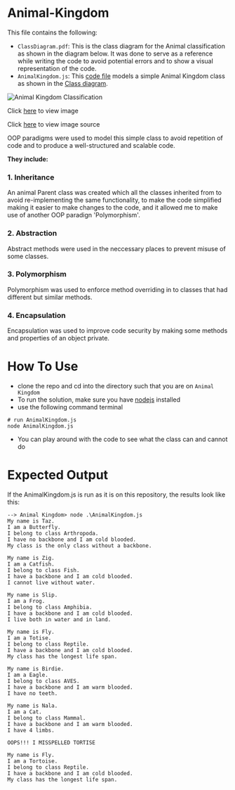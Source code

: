 # Animal-Kingdom

This file contains the following:
- `ClassDiagram.pdf`: This is the class diagram for the Animal classification as shown in the diagram below. It was done to serve as a reference while writing the code to avoid potential errors and to show a visual representation of the code.
- `AnimalKingdom.js`: This [code file](AnimalKingdom.js) models a simple Animal Kingdom class as shown in the [Class diagram](ClassDiagram.pdf).

![Animal Kingdom Classification](https://cdn1.byjus.com/wp-content/uploads/2019/04/Animal-Kingdom-Classification-of-Animal-Kingdom.png)

Click [here](https://cdn1.byjus.com/wp-content/uploads/2019/04/Animal-Kingdom-Classification-of-Animal-Kingdom.png) to view image

Click [here](https://byjus.com/biology/animal-kingdom/) to view image source

OOP paradigms were used to model this simple class to avoid repetition of code and to produce a well-structured and scalable code.

**They include:**

### 1. Inheritance

An animal Parent class was created which all the classes inherited from to avoid re-implementing the same functionality, to make the code simplified making it easier to make changes to the code, and it allowed me to make use of another OOP paradign 'Polymorphism'.

### 2. Abstraction

Abstract methods were used in the neccessary places to prevent misuse of some classes.

### 3. Polymorphism

Polymorphism was used to enforce method overriding in to classes that had different but similar methods.

### 4. Encapsulation

Encapsulation was used to improve code security by making some methods and properties of an object private.

# How To Use
- clone the repo and cd into the directory such that you are on `Animal Kingdom`
- To run the solution, make sure you have [nodejs](https://nodejs.org/) installed
- use the following command terminal
```
# run AnimalKingdom.js
node AnimalKingdom.js
```
- You can play around with the code to see what the class can and cannot do

# Expected Output
If the AnimalKingdom.js is run as it is on this repository, the results look like this:
```
--> Animal Kingdom> node .\AnimalKingdom.js
My name is Taz.
I am a Butterfly.
I belong to class Arthropoda.
I have no backbone and I am cold blooded.     
My class is the only class without a backbone.

My name is Zig.
I am a Catfish.
I belong to class Fish.
I have a backbone and I am cold blooded.
I cannot live without water.

My name is Slip.
I am a Frog.
I belong to class Amphibia.
I have a backbone and I am cold blooded.
I live both in water and in land.

My name is Fly.
I am a Totise.
I belong to class Reptile.
I have a backbone and I am cold blooded.
My class has the longest life span.

My name is Birdie.
I am a Eagle.
I belong to class AVES.
I have a backbone and I am warm blooded.
I have no teeth.

My name is Nala.
I am a Cat.
I belong to class Mammal.
I have a backbone and I am warm blooded.
I have 4 limbs.

OOPS!!! I MISSPELLED TORTISE

My name is Fly.
I am a Tortoise.
I belong to class Reptile.
I have a backbone and I am cold blooded.
My class has the longest life span.
```